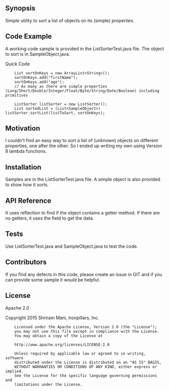 ## Synopsis

Simple utility to sort a list of objects on its (simple) properties.

## Code Example

A working code sample is provided in the ListSorterTest.java file. The object to sort is in SampleObject.java.

Quick Code

        List sortOnKeys = new ArrayList<String>();
        sortOnKeys.add("firstName");
        sortOnKeys.add("age");
        // As many as there are simple properties (Long/Short/Double/Integer/Float/Byte/String/Date/Boolean) including primitives

        ListSorter listSorter = new ListSorter();
        List sortedList = (List<SampleObject>) listSorter.sortList(listToSort, sortOnKeys);

## Motivation

I couldn't find an easy way to sort a list of (unknown) objects on different properties, one after the other. So I ended up writing my own using Version 8 lambda functions.

## Installation

Samples are in the ListSorterTest.java file. A simple object is also provided to show how it sorts.

## API Reference

It uses reflection to find if the object contains a getter method. If there are no getters, it uses the field to get the data.

## Tests

Use ListSorterTest.java and SampleObject.java to test the code.

## Contributors

If you find any defects in this code, please create an issue in GIT and if you can provide some sample it would be helpful.

## License

Apache 2.0

Copyright 2015 Shriram Mani, Ironpillars, Inc.

        Licensed under the Apache License, Version 2.0 (the "License");
        you may not use this file except in compliance with the License.
        You may obtain a copy of the License at

        http://www.apache.org/licenses/LICENSE-2.0

        Unless required by applicable law or agreed to in writing, software
        distributed under the License is distributed on an "AS IS" BASIS,
        WITHOUT WARRANTIES OR CONDITIONS OF ANY KIND, either express or implied.
        See the License for the specific language governing permissions and
        limitations under the License.
